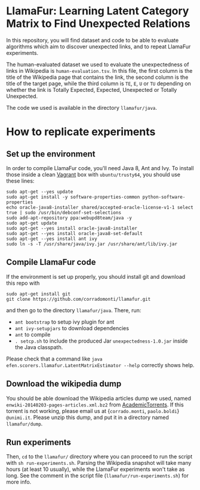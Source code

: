LlamaFur: Learning Latent Category Matrix to Find Unexpected Relations
======================================================================

In this repository, you will find dataset and code to be able to evaluate algorithms which aim to discover unexpected links, and to repeat LlamaFur experiments. 

The human-evaluated dataset we used to evaluate the unexpectedness of links in Wikipedia is `human-evaluation.tsv`. In this file, the first column is the title of the Wikipedia page that contains the link, the second column is the title of the target page, while the third column is `TE`, `E`, `U` or `TU` depending on whether the link is Totally Expected, Expected, Unexpected or Totally Unexpected.

The code we used is available in the directory `llamafur/java`.

# How to replicate experiments

Set up the environment
----------------------

In order to compile LlamaFur code, you'll need Java 8, Ant and Ivy. To install those inside a clean [Vagrant](http://vagrantup.com/) box with `ubuntu/trusty64`, you should use these lines:

    sudo apt-get --yes update
    sudo apt-get install -y software-properties-common python-software-properties
    echo oracle-java8-installer shared/accepted-oracle-license-v1-1 select true | sudo /usr/bin/debconf-set-selections
    sudo add-apt-repository ppa:webupd8team/java -y
    sudo apt-get update
    sudo apt-get --yes install oracle-java8-installer
    sudo apt-get --yes install oracle-java8-set-default
    sudo apt-get --yes install ant ivy
    sudo ln -s -T /usr/share/java/ivy.jar /usr/share/ant/lib/ivy.jar


Compile LlamaFur code 
----------------------

If the environment is set up properly, you should install git and download this repo with

	sudo apt-get install git
	git clone https://github.com/corradomonti/llamafur.git

and then go to the directory `llamafur/java`. There, run:


* `ant bootstrap` to setup ivy plugin for ant
* `ant ivy-setupjars` to download dependencies
* `ant` to compile
* `. setcp.sh` to include the produced Jar `unexpectedness-1.0.jar` inside the Java classpath.

Please check that a command like `java efen.scorers.llamafur.LatentMatrixEstimator --help` correctly shows help.

Download the wikipedia dump
---------------------------

You should be able download the Wikipedia articles dump we used, named `	enwiki-20140203-pages-articles.xml.bz2` from [AcademicTorrents](http://academictorrents.com/details/9512a1f6d21e5012c06a1c9b8e2dd4796ecc77a9). If this torrent is not working, please email us at {`corrado.monti`, `paolo.boldi`} `@unimi.it`.
Please unzip this dump, and put it in a directory named `llamafur/dump`.


Run experiments
---------------

Then, `cd` to the `llamafur/` directory where you can proceed to run the script with `sh run-experiments.sh`. Parsing the Wikipedia snapshot will take many hours (at least 10 usually), while the LlamaFur experiments won't take as long. See the comment in the script file (`llamafur/run-experiments.sh`) for more info.
